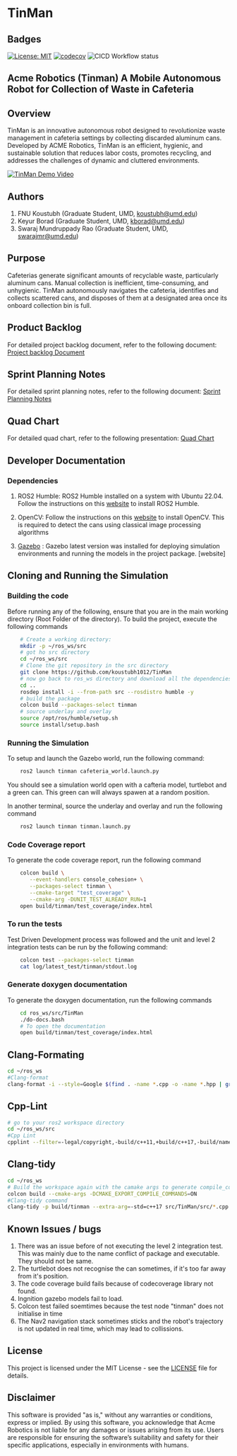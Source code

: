 # TinMan

## Badges

[![License: MIT](https://img.shields.io/badge/License-MIT-yellow.svg)](https://opensource.org/licenses/MIT)
[![codecov](https://codecov.io/gh/koustubh1012/TinMan/graph/badge.svg?token=XTWB4FQJ5K)](https://codecov.io/gh/koustubh1012/TinMan)
![CICD Workflow status](https://github.com/koustubh1012/TinMan/actions/workflows/run-unit-test-and-upload-codecov.yml/badge.svg)

## Acme Robotics (Tinman) A Mobile Autonomous Robot for Collection of Waste in Cafeteria

## Overview
TinMan is an innovative autonomous robot designed to revolutionize waste management in cafeteria settings by collecting discarded aluminum cans. Developed by ACME Robotics, TinMan is an efficient, hygienic, and sustainable solution that reduces labor costs, promotes recycling, and addresses the challenges of dynamic and cluttered environments.

[![TinMan Demo Video](https://img.youtube.com/vi/TGAY0hNBtcA/0.jpg)](https://youtu.be/TGAY0hNBtcA?si=VDqHQInRi7B3uwuQ)

## Authors

1. FNU Koustubh             (Graduate Student, UMD, <koustubh@umd.edu>)
2. Keyur Borad              (Graduate Student, UMD, <kborad@umd.edu>)
3. Swaraj Mundruppady Rao   (Graduate Student, UMD, <swarajmr@umd.edu>)

## Purpose

Cafeterias generate significant amounts of recyclable waste, particularly aluminum cans. Manual collection is inefficient, time-consuming, and unhygienic. TinMan autonomously navigates the cafeteria, identifies and collects scattered cans, and disposes of them at a designated area once its onboard collection bin is full.

## Product Backlog

For detailed project backlog document, refer to the following document: [Project backlog Document](https://docs.google.com/spreadsheets/d/15zRh9hyb8FhVGP8c3GUeDephmkg42Pm05zHLUwGk4No/edit?gid=0#gid=0)

## Sprint Planning Notes

For detailed sprint planning notes, refer to the following document: [Sprint Planning Notes](https://docs.google.com/document/d/1aYkBTQEc9sz_2KH6B-emRayM40f5MsLR75mS5LxTISY/edit?tab=t.0#heading=h.6j90akwcnl1i)

## Quad Chart

For detailed quad chart, refer to the following presentation: [Quad Chart](https://docs.google.com/presentation/d/1e9iCOqxLyKkk5ClS3eGCo465Qvf01dGejnwnA9A_B3Q/edit#slide=id.g316a9aed667_2_89)

## Developer Documentation

### Dependencies

1. ROS2 Humble: ROS2 Humble installed on a system with Ubuntu 22.04. Follow the instructions on this [website](https://docs.ros.org/en/humble/Installation/Ubuntu-Install-Debians.html) to install ROS2 Humble.

2. OpenCV: Follow the instructions on this [website](https://www.geeksforgeeks.org/how-to-install-opencv-in-c-on-linux/) to install OpenCV. This is required to detect the cans using classical image processing algorithms

3. [Gazebo](https://classic.gazebosim.org/tutorials?tut=install_ubuntu) : Gazebo latest version was installed for deploying simulation environments and running the models in the project package. [website]

## Cloning and Running the Simulation

### Building the code

Before running any of the following, ensure that you are in the main working directory (Root Folder of the directory). To build the project, execute the following commands

```bash
    # Create a working directory:
    mkdir -p ~/ros_ws/src
    # got ho src directory
    cd ~/ros_ws/src
    # Clone the git repository in the src directory
    git clone https://github.com/koustubh1012/TinMan
    # now go back to ros_ws directory and download all the dependencies
    cd .. 
    rosdep install -i --from-path src --rosdistro humble -y
    # build the package
    colcon build --packages-select tinman
    # source underlay and overlay
    source /opt/ros/humble/setup.sh
    source install/setup.bash
```

### Running the Simulation

To setup and launch the Gazebo world, run the following command:

```bash
    ros2 launch tinman cafeteria_world.launch.py
```

You should see a simulation world open with a cafteria model, turtlebot and a green can. This green can will always spawen at a random position.

In another terminal, source the underlay and overlay and run the following command

```bash
    ros2 launch tinman tinman.launch.py
```

### Code Coverage report

To generate the code coverage report, run the following command

```bash
    colcon build \
       --event-handlers console_cohesion+ \
       --packages-select tinman \
       --cmake-target "test_coverage" \
       --cmake-arg -DUNIT_TEST_ALREADY_RUN=1
    open build/tinman/test_coverage/index.html
```

### To run the tests

Test Driven Development process was followed and the unit and level 2 integration tests can be run by the following command:

```bash
    colcon test --packages-select tinman
    cat log/latest_test/tinman/stdout.log 
```

### Generate doxygen documentation

To generate the doxygen documentation, run the following commands

```bash
    cd ros_ws/src/TinMan
    ./do-docs.bash
    # To open the documentation
    open build/tinman/test_coverage/index.html 
```

## Clang-Formating

```bash
cd ~/ros_ws
#Clang-format 
clang-format -i --style=Google $(find . -name *.cpp -o -name *.hpp | grep -v "/build/")
```

## Cpp-Lint

```bash
# go to your ros2 workspace directory
cd ~/ros_ws/src
#Cpp Lint
cpplint --filter=-legal/copyright,-build/c++11,+build/c++17,-build/namespaces,-build/include_order $(find . -name *.cpp | grep -v "/build/")
```

## Clang-tidy

```bash
cd ~/ros_ws
# Build the workspace again with the camake args to generate compile_commands.jason file for Clang-tidy to work
colcon build --cmake-args -DCMAKE_EXPORT_COMPILE_COMMANDS=ON
#Clang-tidy command
clang-tidy -p build/tinman --extra-arg=-std=c++17 src/TinMan/src/*.cpp -header-filter=.*
```

## Known Issues / bugs

1. There was an issue before of not executing the level 2 integration test. This was mainly due to the name conflict of package and executable. They should not be same.
2. The turtlebot does not recognise the can sometimes, if it's too far away from it's position.
3. The code coverage build fails because of codecoverage library not found.
4. Ingnition gazebo models fail to load.
5. Colcon test failed soemtimes because the test node "tinman" does not initialise in time
6. The Nav2 navigation stack sometimes sticks and the robot's trajectory is not updated in real time, which may lead to collissions.

## License

This project is licensed under the MIT License - see the [LICENSE](LICENSE) file for details.

## Disclaimer

This software is provided "as is," without any warranties or conditions, express or implied. By using this software, you acknowledge that Acme Robotics is not liable for any damages or issues arising from its use. Users are responsible for ensuring the software’s suitability and safety for their specific applications, especially in environments with humans.
